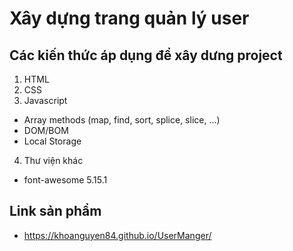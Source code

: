 # Xây dựng trang quản lý user
## Các kiến thức áp dụng để xây dưng project
1. HTML
2. CSS
3. Javascript
+ Array methods (map, find, sort, splice, slice, ...)
+ DOM/BOM
+ Local Storage
4. Thư viện khác
+ font-awesome 5.15.1
## Link sản phẩm
+ https://khoanguyen84.github.io/UserManger/